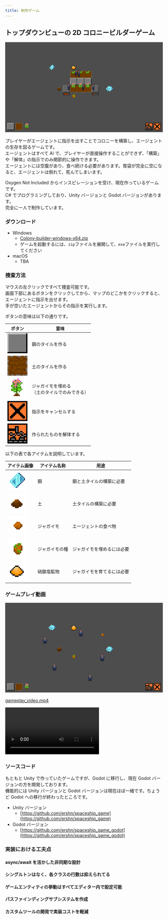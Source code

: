```yaml
---
title: 制作ゲーム
---
```


## トップダウンビューの 2D コロニービルダーゲーム

![gameplay_screenshot](assets/images/gameplay_screenshot.png)

プレイヤーがエージェントに指示を出すことでコロニーを構築し、エージェントの生存を図るゲームです。  
エージェントはすべて AI で、プレイヤーが直接操作することができず、「構築」や「解体」の指示でのみ関節的に操作できます。  
エージェントには空腹があり、食べ続ける必要があります。胃袋が完全に空になると、エージェントは倒れて、死んでしまいます。

Oxygen Not Included からインスピレーションを受け、現在作っているゲームです。  
C# でプログラミングしており、Unity バージョンと Godot バージョンがあります。  
完全に一人で制作しています。

### ダウンロード

- Windows
  - [Colony-builder-windows-x64.zip](https://github.com/ershn/spaceship_game_godot/releases/download/v0.1.0-alpha/Colony-builder-v0.1.0-alpha-windows-x64.zip)
  - ゲームを起動するには、`zip`ファイルを展開して、`exe`ファイルを実行してください
- macOS
  - TBA

### 捜査方法

マウスの左クリックですべて捜査可能です。  
画面下部にあるボタンをクリックしてから、マップのどこかをクリックすると、エージェントに指示を出せます。  
手が空いたエージェントからその指示を実行します。

ボタンの意味は以下の通りです。

| ボタン                                                | 意味                                                 |
| ----------------------------------------------------- | ---------------------------------------------------- |
| ![steel_floor](assets/images/steel_floor.png)         | 鋼のタイルを作る                                       |
| ![dirt_floor](assets/images/dirt_floor.png)           | 土のタイルを作る                                       |
| ![potato_plant](assets/images/potato_plant.png)       | ジャガイモを埋める<br>（土のタイルでのみできる） |
| ![cancel_button](assets/images/cancel_button.png)     | 指示をキャンセルする                                 |
| ![demolish_button](assets/images/demolish_button.png) | 作られたものを解体する                               |

以下の表で各アイテムを説明しています。

アイテム画像 | アイテム名称 | 用途
--- | --- | ---
![steel_item](assets/images/steel_item.png) | 鋼 | 鋼と土タイルの構築に必要
![dirt_item](assets/images/dirt_item.png) | 土 | 土タイルの構築に必要
![potato_item](assets/images/potato_item.png) | ジャガイモ | エージェントの食べ物
![potato_seed](assets/images/potato_seed.png) | ジャガイモの種 | ジャガイモを埋めるには必要
![nitratine_item](assets/images/nitratine_item.png) | 硝酸塩鉱物 | ジャガイモを育てるには必要

### ゲームプレイ動画

[![gameplay_video_preview](assets/images/gameplay_video_preview.png)](assets/videos/gameplay_video.mp4)

[gameplay_video.mp4](assets/videos/gameplay_video.mp4)

<video src="assets/videos/gameplay_video.mp4"></video>

### ソースコード

もともと Unity で作っていたゲームですが、Godot に移行し、現在 Godot バージョンの方を開発しております。  
機能的には Unity バージョンと Godot バージョンは現在ほぼ一緒です。ちょうど Godot への移行が終わったところです。

- Unity バージョン
  - [https://github.com/ershn/spaceship_game](https://github.com/ershn/spaceship_game)
- Godot バージョン
  - [https://github.com/ershn/spaceship_game_godot](https://github.com/ershn/spaceship_game_godot)

### 実装における工夫点

#### async/await を活かした非同期な設計

#### シングルトンはなく、各クラスの行数は抑えられてる

#### ゲームエンティティの挙動はすべてエディター内で設定可能

#### パスファインディングサブシステムを作成

#### カスタムツールの開発で実装コストを軽減
